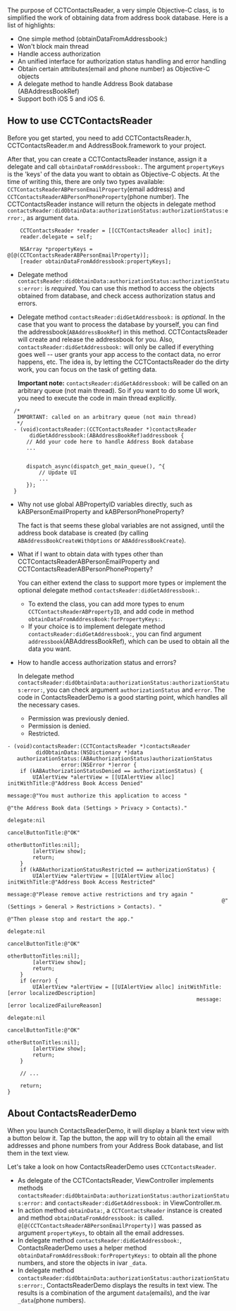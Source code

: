 The purpose of CCTContactsReader, a very simple Objective-C class, is to simplified the work of obtaining data from address book database. Here is a list of highlights:

- One simple method (obtainDataFromAddressbook:)
- Won't block main thread
- Handle access authorization
- An unified interface for authorization status handling and error handling
- Obtain certain attributes(email and phone number) as Objective-C objects
- A delegate method to handle Address Book database (ABAddressBookRef)
- Support both iOS 5 and iOS 6.


How to use CCTContactsReader
----

Before you get started, you need to add CCTContactsReader.h, CCTContactsReader.m and AddressBook.framework to your project.

After that, you can create a CCTContactsReader instance, assign it a delegate and call `obtainDataFromAddressbook:`. The argument `propertyKeys` is the 'keys' of the data you want to obtain as Objective-C objects. At the time of writing this, there are only two types available: `CCTContactsReaderABPersonEmailProperty`(email address) and `CCTContactsReaderABPersonPhoneProperty`(phone number). The CCTContactsReader instance will return the objects in delegate method `contactsReader:didObtainData:authorizationStatus:authorizationStatus:error:`, as argument `data`.

```
    CCTContactsReader *reader = [[CCTContactsReader alloc] init];
    reader.delegate = self;

    NSArray *propertyKeys = @[@(CCTContactsReaderABPersonEmailProperty)];
    [reader obtainDataFromAddressbook:propertyKeys];
```

- Delegate method `contactsReader:didObtainData:authorizationStatus:authorizationStatus:error:` is *required*. You can use this method to access the objects obtained from database, and check access authorization status and errors.

- Delegate method `contactsReader:didGetAddressbook:` is *optional*. In the case that you want to process the database by yourself, you can find the addressbook(`ABAddressBookRef`) in this method. CCTContactsReader will create and release the addressbook for you. Also, `contactsReader:didGetAddressbook:` will only be called if everything goes well -- user grants your app access to the contact data, no error happens, etc. The idea is, by letting the CCTContactsReader do the dirty work, you can focus on the task of getting data.
  
  **Important note:** `contactsReader:didGetAddressbook:` will be called on an arbitrary queue (not main thread). So if you want to do some UI work, you need to execute the code in main thread explicitly.
  
```
  /*
   IMPORTANT: called on an arbitrary queue (not main thread)
   */
  - (void)contactsReader:(CCTContactsReader *)contactsReader
       didGetAddressbook:(ABAddressBookRef)addressbook {
      // Add your code here to handle Address Book database
      ...
      
      
      dispatch_async(dispatch_get_main_queue(), ^{
          // Update UI
          ...
      });
  }
```
  
  
- Why not use global ABPropertyID variables directly, such as kABPersonEmailProperty and kABPersonPhoneProperty?

  The fact is that seems these global variables are not assigned, until the address book database is created (by calling `ABAddressBookCreateWithOptions` or `ABAddressBookCreate`).

- What if I want to obtain data with types other than CCTContactsReaderABPersonEmailProperty and CCTContactsReaderABPersonPhoneProperty?

  You can either extend the class to support more types or implement the optional delegate method `contactsReader:didGetAddressbook:`.

  - To extend the class, you can add more types to enum `CCTContactsReaderABPropertyID`, and add code in method `obtainDataFromAddressBook:forPropertyKeys:`.
  - If your choice is to implement delegate method `contactsReader:didGetAddressbook:`, you can find argument `addressbook`(ABAddressBookRef), which can be used to obtain all the data you want.
  
- How to handle access authorization status and errors?

  In delegate method `contactsReader:didObtainData:authorizationStatus:authorizationStatus:error:`, you can check argument `authorizationStatus` and `error`. The code in ContactsReaderDemo is a good starting point, which handles all the necessary cases.
  - Permission was previously denied.
  - Permission is denied.
  - Restricted.
  
```
- (void)contactsReader:(CCTContactsReader *)contactsReader
         didObtainData:(NSDictionary *)data
   authorizationStatus:(ABAuthorizationStatus)authorizationStatus
                 error:(NSError *)error {
    if (kABAuthorizationStatusDenied == authorizationStatus) {
        UIAlertView *alertView = [[UIAlertView alloc] initWithTitle:@"Address Book Access Denied"
                                                            message:@"You must authorize this application to access "
                                                                    @"the Address Book data (Settings > Privacy > Contacts)."
                                                           delegate:nil
                                                  cancelButtonTitle:@"OK"
                                                  otherButtonTitles:nil];
        [alertView show];
        return;
    }
    if (kABAuthorizationStatusRestricted == authorizationStatus) {
        UIAlertView *alertView = [[UIAlertView alloc] initWithTitle:@"Address Book Access Restricted"
                                                            message:@"Please remove active restrictions and try again "
                                                                    @"(Settings > General > Restrictions > Contacts). "
                                                                    @"Then please stop and restart the app."
                                                           delegate:nil
                                                  cancelButtonTitle:@"OK"
                                                  otherButtonTitles:nil];
        [alertView show];
        return;
    }    
    if (error) {
        UIAlertView *alertView = [[UIAlertView alloc] initWithTitle:[error localizedDescription]
                                                            message:[error localizedFailureReason]
                                                           delegate:nil
                                                  cancelButtonTitle:@"OK"
                                                  otherButtonTitles:nil];
        [alertView show];
        return;
    }

    // ...
    
    return;
}
```
  

About ContactsReaderDemo
----

When you launch ContactsReaderDemo, it will display a blank text view with a button below it. Tap the button, the app will try to obtain all the email addresses and phone numbers from your Address Book database, and list them in the text view.

Let's take a look on how ContactsReaderDemo uses `CCTContactsReader`.

- As delegate of the CCTContactsReader, ViewController implements methods `contactsReader:didObtainData:authorizationStatus:authorizationStatus:error:` and `contactsReader:didGetAddressbook:` in ViewController.m.
- In action method `obtainData:`, a `CCTContactsReader` instance is created and method `obtainDataFromAddressbook:` is called. `@[@(CCTContactsReaderABPersonEmailProperty)]` was passed as argument `propertyKeys`, to obtain all the email addresses.
- In delegate method `contactsReader:didGetAddressbook:`, ContactsReaderDemo uses a helper method `obtainDataFromAddressBook:forPropertyKeys:` to obtain all the phone numbers, and store the objects in ivar `_data`.
- In delegate method `contactsReader:didObtainData:authorizationStatus:authorizationStatus:error:`, ContactsReaderDemo displays the results in text view.
  The results is a combination of the argument `data`(emails), and the ivar `_data`(phone numbers).

